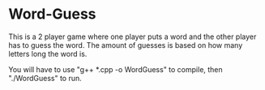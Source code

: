 # Word-Guess

This is a 2 player game where one player puts a word and the other player has to guess the word. The amount of guesses is based on how many letters long the word is.

You will have to use "g++ *.cpp -o WordGuess" to compile, then "./WordGuess" to run.
